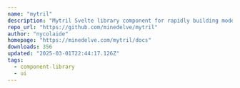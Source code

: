 ```yaml
---
name: "mytril"
description: "Mytril Svelte library component for rapidly building modern websites based on Svelte and Sveltekit"
repo_url: "https://github.com/minedelve/mytril"
author: "nycolaide"
homepage: "https://minedelve.com/mytril/docs"
downloads: 356
updated: "2025-03-01T22:44:17.126Z"
tags: 
  - component-library
  - ui
---
```

